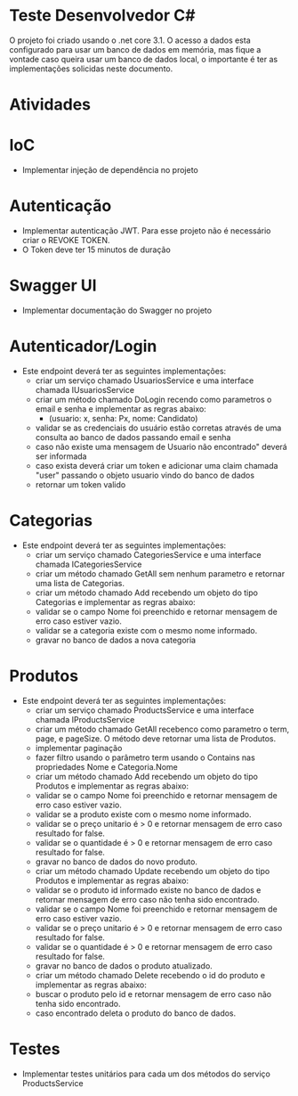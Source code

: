 # Teste Desenvolvedor C#

O projeto foi criado usando o .net core 3.1.
O acesso a dados esta configurado para usar um banco de dados em memória, mas fique a vontade caso queira usar um banco de dados local, o importante é ter as implementações solicidas neste documento.

# Atividades

   # IoC
   * Implementar injeção de dependência no projeto
   # Autenticação
   * Implementar autenticação JWT. Para esse projeto não é necessário criar o REVOKE TOKEN.
   * O Token deve ter 15 minutos de duração
   # Swagger UI
   * Implementar documentação do Swagger no projeto
   # Autenticador/Login
   * Este endpoint deverá ter as seguintes implementações: 
      * criar um serviço chamado UsuariosService e uma interface chamada IUsuariosService
      * criar um método chamado DoLogin recendo como parametros o email e senha e implementar as regras abaixo: 
        * (usuario: x, senha: Px, nome: Candidato)
      * validar se as credenciais do usuário estão corretas através de uma consulta ao banco de dados passando email e senha
      * caso não existe uma mensagem de Usuario não encontrado" deverá ser informada
      * caso exista deverá criar um token e adicionar uma claim chamada "user" passando o objeto usuario vindo do banco de dados
      * retornar um token valido
   # Categorias
   * Este endpoint deverá ter as seguintes implementações: 
      * criar um serviço chamado CategoriesService e uma interface chamada ICategoriesService
      * criar um método chamado GetAll sem nenhum parametro e retornar uma lista de Categorias.
      * criar um método chamado Add recebendo um objeto do tipo Categorias e implementar as regras abaixo:
      * validar se o campo Nome foi preenchido e retornar mensagem de erro caso estiver vazio.
      * validar se a categoria existe com o mesmo nome informado.
      * gravar no banco de dados a nova categoria
   # Produtos
   * Este endpoint deverá ter as seguintes implementações: 
     * criar um serviço chamado ProductsService e uma interface chamada IProductsService
     * criar um método chamado GetAll recebenco como parametro o term, page, e pageSize. O método deve retornar uma lista de Produtos.
      * implementar paginação
      * fazer filtro usando o parâmetro term usando o Contains nas propriedades Nome e Categoria.Nome
     * criar um método chamado Add recebendo um objeto do tipo Produtos e implementar as regras abaixo:
      * validar se o campo Nome foi preenchido e retornar mensagem de erro caso estiver vazio.
      * validar se a produto existe com o mesmo nome informado.
      * validar se o preço unitario é > 0 e retornar mensagem de erro caso resultado for false.
      * validar se o quantidade é > 0 e retornar mensagem de erro caso resultado for false.
      * gravar no banco de dados do novo produto.
     * criar um método chamado Update recebendo um objeto do tipo Produtos e implementar as regras abaixo:
      * validar se o produto id informado existe no banco de dados e retornar mensagem de erro caso não tenha sido encontrado.
      * validar se o campo Nome foi preenchido e retornar mensagem de erro caso estiver vazio.
      * validar se o preço unitario é > 0 e retornar mensagem de erro caso resultado for false.
      * validar se o quantidade é > 0 e retornar mensagem de erro caso resultado for false.
      * gravar no banco de dados o produto atualizado.
     * criar um método chamado Delete recebendo o id do produto e implementar as regras abaixo:
      * buscar o produto pelo id e retornar mensagem de erro caso não tenha sido encontrado.
      * caso encontrado deleta o produto do banco de dados.
   # Testes
   * Implementar testes unitários para cada um dos métodos do serviço ProductsService
          
          
    
    


  



